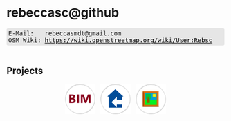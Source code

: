 # rebeccasc@github

<div style="background-color:#E6E6E6; font-family: monospace, monospace; padding:4px; border-radius:4px;">
    E-Mail: &nbsp; rebeccasmdt@gmail.com <br>
    OSM Wiki: <a href="https://wiki.openstreetmap.org/wiki/User:Rebsc" style="color:black">https://wiki.openstreetmap.org/wiki/User:Rebsc</a> 
</div>

<br>

## Projects

<p align="center">
   <a href="https://github.com/rebeccasc/BIMtoOSM"><img width="70" src="docs/BIM.png"></a>&nbsp;&nbsp;
   <a href="https://github.com/JOSM/indoorhelper"><img width="70" src="docs/indoorhelper.png"></a>&nbsp;&nbsp;
   <a href="https://github.com/JOSM/PicLayer"><img width="70" src="docs/piclayer.png"></a>
</p>